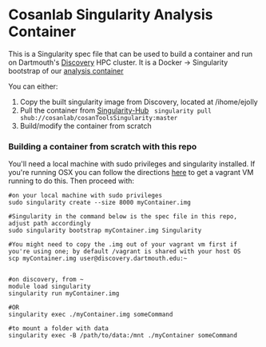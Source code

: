 # Cosanlab Singularity Analysis Container

This is a Singularity spec file that can be used to build a container and run on Dartmouth's [Discovery](http://techdoc.dartmouth.edu/discovery/) HPC cluster. It is a Docker -> Singularity bootstrap of our [analysis container](https://github.com/cosanlab/cosanToolsDocker)

You can either:  

1. Copy the built singularity image from Discovery, located at /ihome/ejolly
2. Pull the container from [Singularity-Hub](https://singularity-hub.org/) `
singularity pull shub://cosanlab/cosanToolsSingularity:master`
3. Build/modify the container from scratch

### Building a container from scratch with this repo
You'll need a local machine with sudo privileges and singularity installed. If you're running OSX you can follow the directions [here](http://singularity.lbl.gov/install-mac) to get a vagrant VM running to do this. Then proceed with:
```
#on your local machine with sudo privileges
sudo singularity create --size 8000 myContainer.img

#Singularity in the command below is the spec file in this repo, adjust path accordingly
sudo singularity bootstrap myContainer.img Singularity

#You might need to copy the .img out of your vagrant vm first if you're using one; by default /vagrant is shared with your host OS
scp myContainer.img user@discovery.dartmouth.edu:~


#on discovery, from ~
module load singularity
singularity run myContainer.img

#OR
singularity exec ./myContainer.img someCommand

#to mount a folder with data
singularity exec -B /path/to/data:/mnt ./myContainer someCommand
```